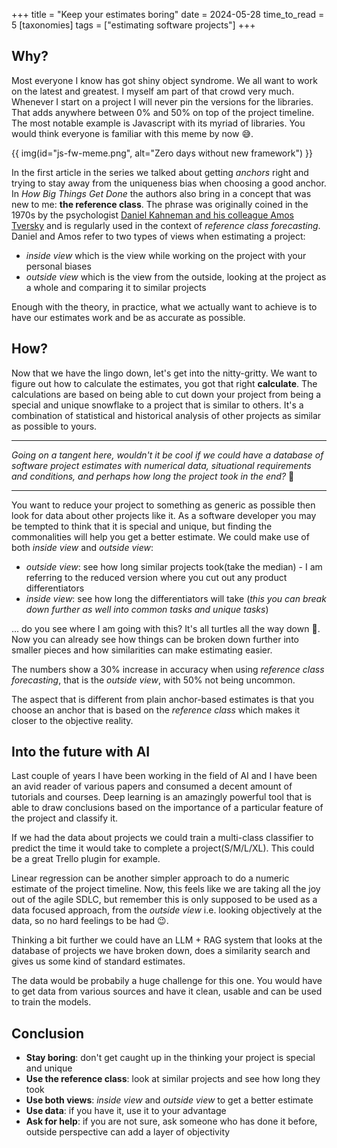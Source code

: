 +++
title = "Keep your estimates boring"
date = 2024-05-28
time_to_read = 5
[taxonomies]
  tags = ["estimating software projects"]
+++

## Why?
Most everyone I know has got shiny object syndrome. We all want to work on the latest and greatest. I myself am part of that crowd very much. Whenever I start on a project I will never pin the versions for the libraries. That adds anywhere between 0% and 50% on top of the project timeline. The most notable example is Javascript with its myriad of libraries. You would think everyone is familiar with this meme by now :sweat_smile:.

{{ img(id="js-fw-meme.png", alt="Zero days without new framework") }}

In the first article in the series we talked about getting _anchors_ right and trying to stay away from the uniqueness bias when choosing a good anchor. In _How Big Things Get Done_ the authors also bring in a concept that was new to me: **the reference class**.
The phrase was originally coined in the 1970s by the psychologist [Daniel Kahneman and his colleague Amos Tversky](https://www.newyorker.com/books/page-turner/the-two-friends-who-changed-how-we-think-about-how-we-think) and is regularly used in the context of _reference class forecasting_.
Daniel and Amos refer to two types of views when estimating a project:
- _inside view_ which is the view while working on the project with your personal biases
- _outside view_ which is the view from the outside, looking at the project as a whole and comparing it to similar projects

Enough with the theory, in practice, what we actually want to achieve is to have our estimates work and be as accurate as possible.

## How?

Now that we have the lingo down, let's get into the nitty-gritty. We want to figure out how to calculate the estimates, you got that right **calculate**. The calculations are based on being able to cut down your project from being a special and unique snowflake to a project that is similar to others. It's a combination of statistical and historical analysis of other projects as similar as possible to yours.

---
_Going on a tangent here, wouldn't it be cool if we could have a database of software project estimates with numerical data, situational requirements and conditions, and perhaps how long the project took in the end?_ :thinking:
___

You want to reduce your project to something as generic as possible then look for data about other projects like it. As a software developer you may be tempted to think that it is special and unique, but finding the commonalities will help you get a better estimate.
We could make use of both _inside view_ and _outside view_:
- _outside view_: see how long similar projects took(take the median) - I am referring to the reduced version where you cut out any product differentiators
- _inside view_: see how long the differentiators will take (_this you can break down further as well into common tasks and unique tasks_)

... do you see where I am going with this? It's all turtles all the way down :turtle:. Now you can already see how things can be broken down further into smaller pieces and how similarities can make estimating easier.

The numbers show a 30% increase in accuracy when using _reference class forecasting_, that is the _outside view_, with 50% not being uncommon.

The aspect that is different from plain anchor-based estimates is that you choose an anchor that is based on the _reference class_ which makes it closer to the objective reality.

## Into the future with AI

Last couple of years I have been working in the field of AI and I have been an avid reader of various papers and consumed a decent amount of tutorials and courses. Deep learning is an amazingly powerful tool that is able to draw conclusions based on the importance of a particular feature of the project and classify it.

If we had the data about projects we could train a multi-class classifier to predict the time it would take to complete a project(S/M/L/XL). This could be a great Trello plugin for example.

Linear regression can be another simpler approach to do a numeric estimate of the project timeline. Now, this feels like we are taking all the joy out of the agile SDLC, but remember this is only supposed to be used as a data focused approach, from the _outside view_ i.e. looking objectively at the data, so no hard feelings to be had :wink:.

Thinking a bit further we could have an LLM + RAG system that looks at the database of projects we have broken down, does a similarity search and gives us some kind of standard estimates.

The data would be probabily a huge challenge for this one. You would have to get data from various sources and have it clean, usable and can be used to train the models.


## Conclusion
- **Stay boring**: don't get caught up in the thinking your project is special and unique
- **Use the reference class**: look at similar projects and see how long they took
- **Use both views**: _inside view_ and _outside view_ to get a better estimate
- **Use data**: if you have it, use it to your advantage
- **Ask for help**: if you are not sure, ask someone who has done it before, outside perspective can add a layer of objectivity
